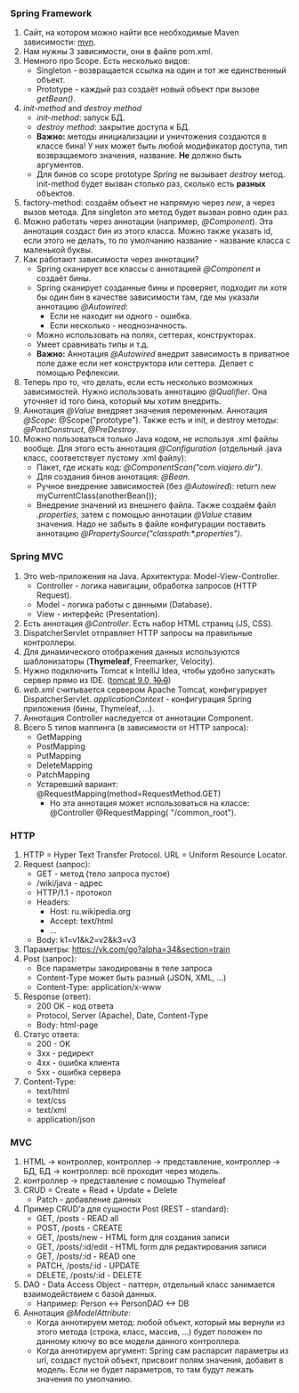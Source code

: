 ### Spring Framework
1. Сайт, на котором можно найти все необходимые Maven
зависимости: [mvn](https://mvnrepository.com/).
2. Нам нужны 3 зависимости, они в файле pom.xml.
3. Немного про Scope. Есть несколько видов:
    * Singleton - возвращается ссылка на один и тот же
      единственный объект.
    * Prototype - каждый раз создаёт новый объект при вызове *getBean()*.
4. *init-method* and *destroy method*
    * *init-method*: запуск БД.
    * *destroy method*: закрытие доступа к БД.
    * __Важно:__ методы инициализации и уничтожения создаются в классе бина!
      У них может быть любой модификатор доступа, тип возвращаемого значения,
      название. __Не__ должно быть аргументов.
    * Для бинов со scope prototype *Spring* не вызывает *destroy* метод. init-method
      будет вызван столько раз, сколько есть __разных__ объектов.
5. factory-method: создаём объект не напрямую через *new*, а через вызов метода.
   Для singleton это метод будет вызван ровно один раз.
6. Можно работать через аннотации (например, *@Component*). Эта
   аннотация создаст бин из этого класса. Можно также указать id,
   если этого не делать, то по умолчанию название - название
   класса с маленькой буквы.
7. Как работают зависимости через аннотации?
   * Spring сканирует все классы с аннотацией *@Component* и создаёт бины.
   * Spring сканирует созданные бины и проверяет, подходит ли хотя бы один бин
     в качестве зависимости там, где мы указали аннотацию *@Autowired*:
      * Если не находит ни одного - ошибка.
      * Если несколько - неоднозначность.
   * Можно использовать на полях, сеттерах, конструкторах.
   * Умеет сравнивать типы и т.д.
   * __Важно:__ Аннотация *@Autowired* внедрит зависимость в приватное поле
     даже если нет конструктора или сеттера. Делает с помощью Рефлексии.
8. Теперь про то, что делать, если есть несколько возможных зависимостей.
   Нужно использовать аннотацию *@Qualifier*. Она уточняет id того бина, который
   мы хотим внедрить.
9. Аннотация *@Value* внедряет значения переменным.
   Аннотация *@Scope*: @Scope("prototype").
   Также есть и init, и destroy методы: *@PostConstruct*, *@PreDestroy*.
10. Можно пользоваться только Java кодом, не используя .xml файлы вообще.
    Для этого есть аннотация *@Configuration* (отдельный .java класс,
    соответствует пустому .xml файлу):
    * Пакет, где искать код: *@ComponentScan("com.viajero.dir")*.
    * Для создания бинов аннотация: *@Bean*.
    * Ручное внедрение зависимостей (без *@Autowired*):
      return new myCurrentClass(anotherBean());
    * Внедрение значений из внешнего файла. Также создаём файл *.properties*,
      затем с помощью аннотации *@Value* ставим значения. Надо не забыть в 
      файле конфигурации поставить аннотацию
      *@PropertySource("classpath:\*.properties")*.

### Spring MVC
1. Это web-приложения на Java. Архитектура: Model-View-Controller.
    * Controller - логика навигации, обработка запросов (HTTP Request).
    * Model - логика работы с данными (Database).
    * View - интерфейс (Presentation).
2. Есть аннотация *@Controller*. Есть набор HTML страниц (JS, CSS).
3. DispatcherServlet отправляет HTTP запросы на правильные контроллеры.
4. Для динамического отображения данных используются шаблонизаторы (__Thymeleaf__,
   Freemarker, Velocity).
5. Нужно подключить Tomcat к IntelliJ Idea, чтобы удобно запускать сервер прямо
   из IDE. ([tomcat 9.0, ~~10.0~~](https://tomcat.apache.org/))
6. *web.xml* считывается сервером Apache Tomcat, конфигурирует DispatcherServlet.
   *applicationContext* - конфигурация Spring приложения (бины, Thymeleaf, ...).
7. Аннотация Controller наследуется от аннотации Component.
8. Всего 5 типов маппинга (в зависимости от HTTP запроса):
    * GetMapping
    * PostMapping
    * PutMapping
    * DeleteMapping
    * PatchMapping
    * Устаревший вариант: @RequestMapping(method=RequestMethod.GET)
      * Но эта аннотация может использоваться на классе: @Controller @RequestMapping(
        "/common_root").

### HTTP
1. HTTP = Hyper Text Transfer Protocol. URL = Uniform Resource Locator.
2. Request (запрос):
    * GET - метод (тело запроса пустое)
    * /wiki/java - адрес
    * HTTP/1.1 - протокол
    * Headers:
      * Host: ru.wikipedia.org
      * Accept: text/html
      * ...
    * Body: k1=v1&k2=v2&k3=v3
3. Параметры: https://vk.com/go?alpha=34&section=train
4. Post (запрос):
    * Все параметры закодированы в теле запроса
    * Content-Type может быть разный (JSON, XML, ...)
    * Content-Type: application/x-www
5. Response (ответ):
    * 200 OK - код ответа
    * Protocol, Server (Apache), Date, Content-Type
    * Body: html-page
6. Статус ответа:
    * 200 - OK
    * 3xx - редирект
    * 4xx - ошибка клиента
    * 5xx - ошибка сервера
7. Content-Type:
    * text/html
    * text/css
    * text/xml
    * application/json

### MVC
1. HTML -> контроллер, контроллер -> представление, контроллер -> БД,
   БД -> контроллер: всё проходит через модель.
2. контроллер -> представление с помощью Thymeleaf
3. CRUD = Create + Read + Update + Delete
   * Patch - добавление данных
4. Пример CRUD'a для сущности Post (REST - standard):
   * GET, /posts - READ all
   * POST, /posts - CREATE
   * GET, /posts/new - HTML form для создания записи
   * GET, /posts/:id/edit - HTML form для редактирования записи
   * GET, /posts/:id - READ one
   * PATCH, /posts/:id - UPDATE
   * DELETE, /posts/:id - DELETE
5. DAO - Data Access Object - паттерн, отдельный класс занимается взаимодействием
   с базой данных.
   * Например: Person <-> PersonDAO <-> DB
6. Аннотация *@ModelAttribute*:
   * Когда аннотируем метод: любой объект, который мы вернули из этого метода (строка, класс,
     массив, ...) будет положен по данному ключу во все модели данного контроллера.
   * Когда аннотируем аргумент: Spring сам распарсит параметры из url, создаст пустой
     объект, присвоит полям значения, добавит в модель. Если не будет параметров, то
     там будут лежать значения по умолчанию.